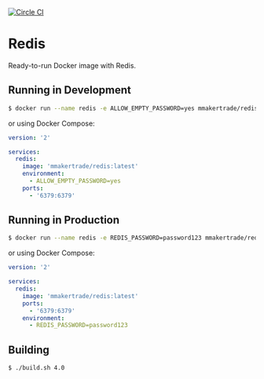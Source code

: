 [![Circle CI](https://circleci.com/gh/mmakertrade/docker-redis.svg?style=shield)](https://circleci.com/gh/mmakertrade/docker-redis)

# Redis

Ready-to-run Docker image with Redis.

## Running in Development

```bash
$ docker run --name redis -e ALLOW_EMPTY_PASSWORD=yes mmakertrade/redis:latest
```

or using Docker Compose:

```yaml
version: '2'

services:
  redis:
    image: 'mmakertrade/redis:latest'
    environment:
      - ALLOW_EMPTY_PASSWORD=yes
    ports:
      - '6379:6379'
```

## Running in Production

```bash
$ docker run --name redis -e REDIS_PASSWORD=password123 mmakertrade/redis:latest
```

or using Docker Compose:

```yaml
version: '2'

services:
  redis:
    image: 'mmakertrade/redis:latest'
    ports:
      - '6379:6379'
    environment:
      - REDIS_PASSWORD=password123
```

## Building

```bash
$ ./build.sh 4.0
```